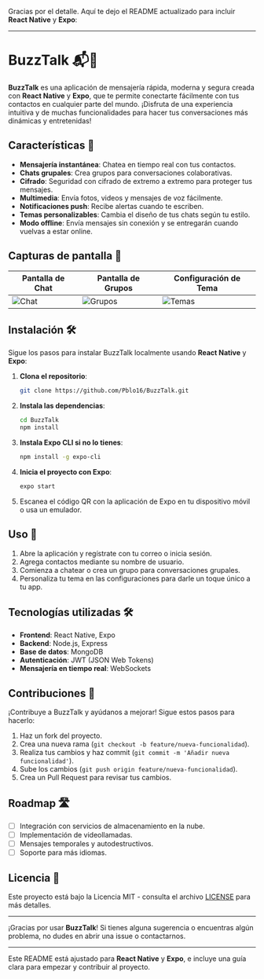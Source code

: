 Gracias por el detalle. Aquí te dejo el README actualizado para incluir **React Native** y **Expo**:

---

# BuzzTalk 📬🐝

**BuzzTalk** es una aplicación de mensajería rápida, moderna y segura creada con **React Native** y **Expo**, que te permite conectarte fácilmente con tus contactos en cualquier parte del mundo. ¡Disfruta de una experiencia intuitiva y de muchas funcionalidades para hacer tus conversaciones más dinámicas y entretenidas!

## Características 🚀

- **Mensajería instantánea**: Chatea en tiempo real con tus contactos.
- **Chats grupales**: Crea grupos para conversaciones colaborativas.
- **Cifrado**: Seguridad con cifrado de extremo a extremo para proteger tus mensajes.
- **Multimedia**: Envía fotos, videos y mensajes de voz fácilmente.
- **Notificaciones push**: Recibe alertas cuando te escriben.
- **Temas personalizables**: Cambia el diseño de tus chats según tu estilo.
- **Modo offline**: Envía mensajes sin conexión y se entregarán cuando vuelvas a estar online.

## Capturas de pantalla 📸

| Pantalla de Chat | Pantalla de Grupos | Configuración de Tema |
|------------------|--------------------|-----------------------|
| ![Chat](ruta_imagen_chat) | ![Grupos](ruta_imagen_grupos) | ![Temas](ruta_imagen_temas) |

## Instalación 🛠️

Sigue los pasos para instalar BuzzTalk localmente usando **React Native** y **Expo**:

1. **Clona el repositorio**:

   ```bash
   git clone https://github.com/Pblo16/BuzzTalk.git
   ```

2. **Instala las dependencias**:

   ```bash
   cd BuzzTalk
   npm install
   ```

3. **Instala Expo CLI si no lo tienes**:

   ```bash
   npm install -g expo-cli
   ```

4. **Inicia el proyecto con Expo**:

   ```bash
   expo start
   ```

5. Escanea el código QR con la aplicación de Expo en tu dispositivo móvil o usa un emulador.

## Uso 📖

1. Abre la aplicación y regístrate con tu correo o inicia sesión.
2. Agrega contactos mediante su nombre de usuario.
3. Comienza a chatear o crea un grupo para conversaciones grupales.
4. Personaliza tu tema en las configuraciones para darle un toque único a tu app.

## Tecnologías utilizadas 🛠️

- **Frontend**: React Native, Expo
- **Backend**: Node.js, Express
- **Base de datos**: MongoDB
- **Autenticación**: JWT (JSON Web Tokens)
- **Mensajería en tiempo real**: WebSockets

## Contribuciones 🤝

¡Contribuye a BuzzTalk y ayúdanos a mejorar! Sigue estos pasos para hacerlo:

1. Haz un fork del proyecto.
2. Crea una nueva rama (`git checkout -b feature/nueva-funcionalidad`).
3. Realiza tus cambios y haz commit (`git commit -m 'Añadir nueva funcionalidad'`).
4. Sube los cambios (`git push origin feature/nueva-funcionalidad`).
5. Crea un Pull Request para revisar tus cambios.

## Roadmap 🛣️

- [ ] Integración con servicios de almacenamiento en la nube.
- [ ] Implementación de videollamadas.
- [ ] Mensajes temporales y autodestructivos.
- [ ] Soporte para más idiomas.

## Licencia 📄

Este proyecto está bajo la Licencia MIT - consulta el archivo [LICENSE](LICENSE) para más detalles.

---

¡Gracias por usar **BuzzTalk**! Si tienes alguna sugerencia o encuentras algún problema, no dudes en abrir una issue o contactarnos.

---

Este README está ajustado para **React Native** y **Expo**, e incluye una guía clara para empezar y contribuir al proyecto.
